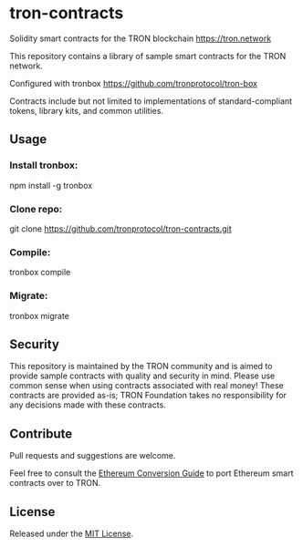 # tron-contracts
Solidity smart contracts for the TRON blockchain https://tron.network

This repository contains a library of sample smart contracts for the TRON network.

Configured with tronbox https://github.com/tronprotocol/tron-box

Contracts include but not limited to implementations of standard-compliant tokens, library kits, and common utilities.

## Usage

### Install tronbox:

npm install -g tronbox

### Clone repo:

git clone https://github.com/tronprotocol/tron-contracts.git

### Compile:

tronbox compile 

### Migrate:

tronbox migrate




## Security

This repository is maintained by the TRON community and is aimed to provide sample contracts with quality and security in mind. Please use common sense when using contracts associated with real money! These contracts are provided as-is; TRON Foundation takes no responsibility for any decisions made with these contracts.

## Contribute

Pull requests and suggestions are welcome.

Feel free to consult the [Ethereum Conversion Guide](https://developers.tron.network/docs/converting-ethereum-contracts-to-tron) to port Ethereum smart contracts over to TRON.

## License

Released under the [MIT License](LICENSE).
